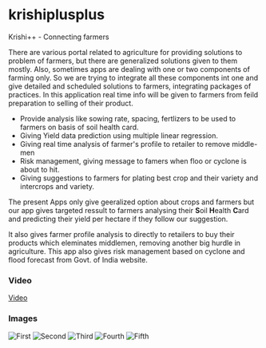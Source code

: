 # krishiplusplus
Krishi++ - Connecting farmers

There are various portal related to agriculture for providing solutions to problem of farmers, but there are generalized solutions given to them mostly. Also, sometimes apps are dealing with one or two components of farming only. So we are trying to integrate all these components int one and give detailed and scheduled solutions to farmers, integrating packages of practices. In this application real time info will be given to farmers from feild preparation to selling of their product.

* Provide analysis like sowing rate, spacing, fertlizers to be used to farmers on basis of soil health card.
* Giving Yield data prediction using multiple linear regression.
* Giving real time analysis of farmer's profile to retailer to remove middle-men
* Risk management, giving message to famers when floo or cyclone is about to hit.
* Giving suggestions to farmers for plating best crop and their variety and intercrops and variety.

The present Apps only give geeralized option about crops and farmers but our app gives targeted ressult to farmers analysing their **S**oil **H**ealth **C**ard and predicting their yield per hectare if they follow our suggestion. 

It also gives farmer profile analysis to directly to retailers to buy their products which eleminates middlemen, removing another big hurdle in agriculture. This app also gives risk management based on cyclone and flood forecast from Govt. of India website.

### Video
[Video](https://youtu.be/Bsy_WpDCNYg)

### Images 
![First](https://github.com/rishabhc32/krishiplusplus/blob/master/2.png)
![Second](https://github.com/rishabhc32/krishiplusplus/blob/master/3.png)
![Third](https://github.com/rishabhc32/krishiplusplus/blob/master/4.png)
![Fourth](https://github.com/rishabhc32/krishiplusplus/blob/master/5.png)
![Fifth](https://github.com/rishabhc32/krishiplusplus/blob/master/6.png)
